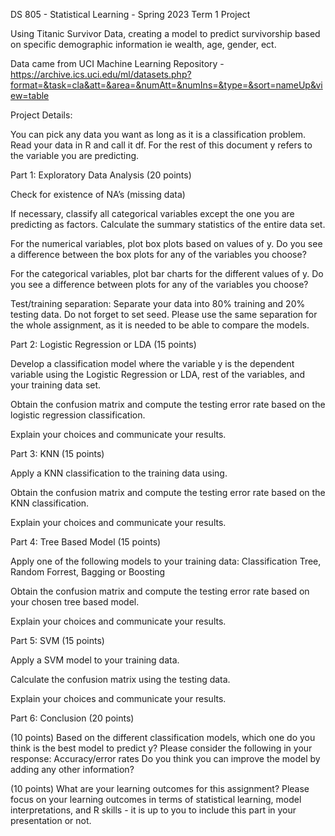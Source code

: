 DS 805 - Statistical Learning - Spring 2023 Term 1 Project

Using Titanic Survivor Data, creating a model to predict survivorship based on specific demographic information ie wealth, age, gender, ect. 

Data came from UCI Machine Learning Repository - https://archive.ics.uci.edu/ml/datasets.php?format=&task=cla&att=&area=&numAtt=&numIns=&type=&sort=nameUp&view=table

Project Details:

You can pick any data you want as long as it is a classification problem.
Read your data in R and call it df. For the rest of this document y refers to the variable you are predicting.

Part 1: Exploratory Data Analysis (20 points)

  Check for existence of NA’s (missing data)

  If necessary, classify all categorical variables except the one you are predicting as factors. Calculate the summary statistics of the entire data set.

   For the numerical variables, plot box plots based on values of y. Do you see a difference between the box plots for any of the variables you choose?

  For the categorical variables, plot bar charts for the different values of y. Do you see a difference between plots for any of the variables you choose?

  Test/training separation: Separate your data into 80% training and 20% testing data. Do not forget to set seed. Please use the same separation for the whole assignment, as it is needed to be able to compare the models.

Part 2: Logistic Regression or LDA (15 points)

  Develop a classification model where the variable y is the dependent variable using the Logistic Regression or LDA, rest of the variables, and your training data set.

  Obtain the confusion matrix and compute the testing error rate based on the logistic regression classification.

  Explain your choices and communicate your results.

Part 3: KNN (15 points)

  Apply a KNN classification to the training data using.

  Obtain the confusion matrix and compute the testing error rate based on the KNN classification.

  Explain your choices and communicate your results.

Part 4: Tree Based Model (15 points)

  Apply one of the following models to your training data: Classification Tree, Random Forrest, Bagging or Boosting

  Obtain the confusion matrix and compute the testing error rate based on your chosen tree based model.

  Explain your choices and communicate your results.

Part 5: SVM (15 points)

  Apply a SVM model to your training data.

  Calculate the confusion matrix using the testing data.

  Explain your choices and communicate your results.

Part 6: Conclusion (20 points)

  (10 points) Based on the different classification models, which one do you think is the best model to predict y? Please consider the following in your response:
        Accuracy/error rates
        Do you think you can improve the model by adding any other information?

  (10 points) What are your learning outcomes for this assignment? Please focus on your learning outcomes in terms of statistical learning, model interpretations, and R skills - it is up to you to include this part in your presentation or not.

